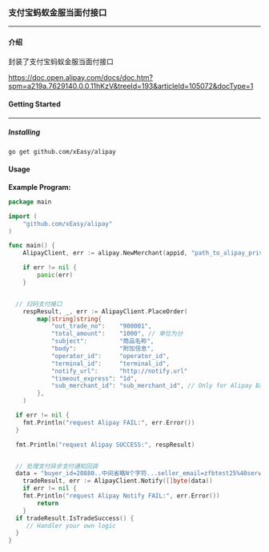 ### 支付宝蚂蚁金服当面付接口

----

#### 介绍

封装了支付宝蚂蚁金服当面付接口

https://doc.open.alipay.com/docs/doc.htm?spm=a219a.7629140.0.0.11hKzV&treeId=193&articleId=105072&docType=1

#### Getting Started

-----


##### Installing

```
go get github.com/xEasy/alipay
```

#### Usage

**Example Program:**

```go
package main

import (
    "github.com/xEasy/alipay"
)

func main() {
	AlipayClient, err := alipay.NewMerchant(appid, "path_to_alipay_private.pem", "path_to_alipay_public.pem")

	if err != nil {
		panic(err)
	}


  // 扫码支付接口
	respResult, _, err := AlipayClient.PlaceOrder(
		map[string]string{
			"out_trade_no":    "900001",
			"total_amount":    "1000", // 单位为分
			"subject":         "商品名称",
			"body":            "附加信息",
			"operator_id":     "operator_id",
			"terminal_id":     "terminal_id",
			"notify_url":      "http://notify.url"
			"timeout_express": "1d",
			"sub_merchant_id": "sub_merchant_id", // Only for Alipay Bank partner
		},
	)

  if err != nil {
    fmt.Println("request Alipay FAIL:", err.Error())
  }

  fmt.Println("request Alipay SUCCESS:", respResult)


  // 处理支付异步支付通知回调
  data = "buyer_id=20880..中间省略N个字符...seller_email=zfbtest25%40service.aliyun.com"
	tradeResult, err := AlipayClient.Notify([]byte(data))
	if err != nil {
    fmt.Println("request Alipay Notify FAIL:", err.Error())
		return
	}
  if tradeResult.IsTradeSuccess() {
     // Handler your own logic
  }
}
```
